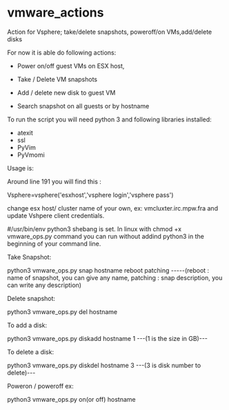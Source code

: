 # vmware_actions
Action for Vsphere; take/delete snapshots, poweroff/on VMs,add/delete disks

For now it is able do following actions:

- Power on/off guest VMs on ESX host,

- Take / Delete VM snapshots

- Add / delete new disk to guest VM

- Search snapshot on all guests or by hostname

To run the script you will need python 3 and following libraries installed:

 * atexit
 * ssl
 * PyVim
 * PyVmomi 


Usage is: 

Around line 191 you will find this :

Vsphere=vsphere('esxhost','vsphere login','vsphere pass')

change esx host/ cluster name of your own, ex: vmcluxter.irc.mpw.fra and  update Vshpere client credentials.

#/usr/bin/env python3 shebang is set. In linux with chmod +x vmware_ops.py command you can run without addind python3 in the beginning of your command line.

Take Snapshot: 

python3 vmware_ops.py snap hostname reboot patching -----(reboot : name of snapshot, you can give any name, patching : snap description, you can write any description)

Delete snapshot:
 
python3 vmware_ops.py del hostname

To add a disk:

python3 vmware_ops.py diskadd hostname 1 ---(1 is the size in GB)---

To delete a disk: 

python3 vmware_ops.py diskdel hostname 3 ---(3 is disk number to delete)---

Poweron / poweroff ex: 

python3 vmware_ops.py on(or off) hostname
